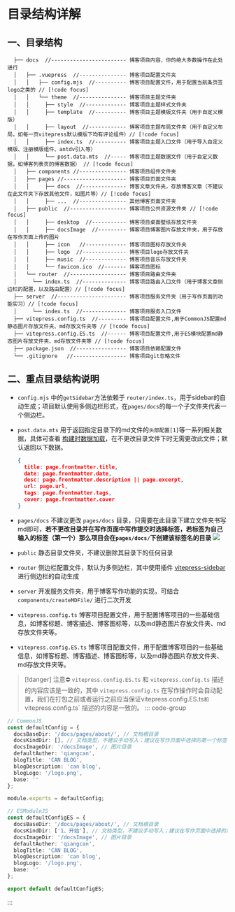 # 目录结构详解

## 一、目录结构
```can-blog
  ├── docs  //------------------------ 博客项目内容，你的绝大多数操作在此处进行            
  │   ├── .vuepress  //--------------- 博客项目配置文件夹                                       
  │   │   ├── config.mjs  //---------- 博客项目配置文件，用于配置当航条页签logo之类的 // [!code focus] 
  │   │   └── theme  //--------------- 博客项目主题文件夹
  │   │     ├── style  //------------- 博客项目主题样式文件夹
  │   │     ├── template  //---------- 博客项目主题模板文件夹（用于自定义模版）
  │   │     ├── layout  //------------ 博客项目主题布局文件夹（用于自定义布局，如每一页vitepress默认模版下均有评论组件）// [!code focus] 
  │   │     ├── index.ts  //---------- 博客项目主题入口文件（用于导入自定义模版、注册模版组件、antdv引入等）
  │   │     └── post.data.mts  //----- 博客项目主题数据文件（用于自定义数据，如博客列表页的博客数据） // [!code focus] 
  │   ├── components //--------------- 博客项目组件文件夹
  │   ├── pages //-------------------- 博客项目页面文件夹
  │   │     ├── docs  //-------------- 博客文章文件夹，存放博客文章（不建议在此文件夹下存放其他文件，如图片等）// [!code focus] 
  │   │     ├── ...  //--------------- 其他博客页面文件夹
  │   ├── public  //------------------ 博客项目公共资源文件夹 // [!code focus] 
  │   │     ├── desktop  //----------- 博客项目桌面壁纸存放文件夹
  │   │     ├── docsImage  //--------- 博客项目博客图片存放文件夹，用于存放在写作页面上传的图片
  │   │     ├── icon   //------------- 博客项目图标存放文件夹
  │   │     ├── logo  //-------------- 博客项目logo存放文件夹
  │   │     ├── music  //------------- 博客项目音乐存放文件夹
  │   │     └── favicon.ico  //------- 博客项目图标
  │   └── router  //------------------ 博客项目路由文件夹
  │     └── index.ts  //-------------- 博客项目路由入口文件（用于博客文章侧边栏的配置，以及路由配置）// [!code focus] 
  ├── server  //---------------------- 博客项目服务文件夹（用于写作页面的功能实习）// [!code focus] 
  │     └── index.ts  //-------------- 博客项目服务入口文件
  ├── vitepress.config.ts  //--------- 博客项目配置文件,用于CommonJS配置md静态图片存放文件夹、md存放文件夹等 // [!code focus] 
  ├── vitepress.config.ES.ts  //------ 博客项目配置文件,用于ES模块配置md静态图片存放文件夹、md存放文件夹等 // [!code focus] 
  ├── package.json  //---------------- 博客项目依赖配置文件
  └── .gitignore   //----------------- 博客项目git忽略文件
```
## 二、重点目录结构说明

- `config.mjs` 中的`getSidebar`方法依赖于 `router/index.ts`，用于sidebar的自动生成；项目默认使用多侧边栏形式，在`pages/docs`的每一个子文件夹代表一个侧边栏。

- `post.data.mts` 用于返回指定目录下的md文件的`头部配置[1]`等一系列相关数据，具体可查看 [构建时数据加载](https://vitepress.dev/zh/guide/data-loading#createcontentloader)，在不更改目录文件下时无需更改此文件；默认返回以下数据。

  ```json
  {
    title: page.frontmatter.title,
    date: page.frontmatter.date,
    desc: page.frontmatter.description || page.excerpt,
    url: page.url,
    tags: page.frontmatter.tags,
    cover: page.frontmatter.cover
  }
  ```
- `pages/docs` 不建议更改 `pages/docs` 目录，只需要在此目录下建立文件夹书写md即可，**若不更改目录并在写作页面中写作提交时选择标签，若标签为自己输入的标签（第一个）那么项目会在`pages/docs/`下创建该标签名的目录**
![](/docsImage/image7.png)

  

- `public` 静态目录文件夹，不建议删除其目录下的任何目录

- `router` 侧边栏配置文件，默认为多侧边栏，其中使用插件 [vitepress-sidebar](https://vitepress-sidebar.cdget.com/zhHans/) 进行侧边栏的自动生成

- `server` 开发服务文件夹，用于博客写作功能的实现，可结合 `components/createMDFile/` 进行二次开发

- `vitepress.config.ts` 博客项目配置文件，用于配置博客项目的一些基础信息，如博客标题、博客描述、博客图标等，以及md静态图片存放文件夹、md存放文件夹等。

- `vitepress.config.ES.ts` 博客项目配置文件，用于配置博客项目的一些基础信息，如博客标题、博客描述、博客图标等，以及md静态图片存放文件夹、md存放文件夹等。

>[!danger] 注意⛔️
>`vitepress.config.ES.ts` 和 `vitepress.config.ts` 描述的内容应该是一致的，其中 `vitepress.config.ts` 在写作操作时会自动配置，我们在打包之前或者运行之前应当保证vitepress.config.ES.ts` 和 `vitepress.config.ts` 描述的内容是一致的。
::: code-group
```ts [vitepress.config.ts]
// CommonJS
const defaultConfig = {
  docsBaseDir: '/docs/pages/about/', // 文档根目录
  docsKindDir: [], // 文档类型，不建议手动写入；建议在写作页面中选择的第一个标签，然后自动生成。
  docsImageDir: '/docsImage', // 图片目录
  defaultAuther: 'qiangcan',
  blogTitle: 'CAN BLOG',
  blogDescription: 'can blog',
  blogLogo: '/logo.png',   
  base: '' 
};

module.exports = defaultConfig;

```
```ts [vitepress.config.ES.ts]
// ESModuleJS
const defaultConfigES = {
  docsBaseDir: '/docs/pages/about/', // 文档根目录
  docsKindDir: ['1、开始'], // 文档类型，不建议手动写入；建议在写作页面中选择的第一个标签，然后自动生成。
  docsImageDir: '/docsImage', // 图片目录
  defaultAuther: 'qiangcan',
  blogTitle: 'CAN BLOG',
  blogDescription: 'can blog',
  blogLogo: '/logo.png',   
  base: '' 
};

export default defaultConfigES;

```
:::
